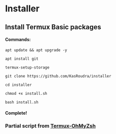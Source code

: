 # Installer

## Install Termux Basic packages

#### Commands:

```apt update && apt upgrade -y```

```apt install git```

```termux-setup-storage```

```git clone https://github.com/KasRoudra/installer```

```cd installer```

```chmod +x install.sh```

```bash install.sh```

#### Complete!

### Partial script from <a href="https://github.com/Cabbagec/termux-ohmyzsh">Termux-OhMyZsh</a>